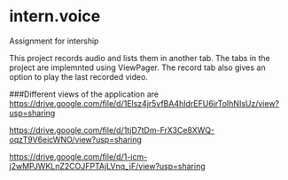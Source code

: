 # intern.voice
Assignment for intership 

This project records audio and lists them in another tab. The tabs in the project are implemnted using ViewPager. The record tab
also gives an option to play the last recorded video.

###Different views of the application are
https://drive.google.com/file/d/1Elsz4jr5vfBA4hIdrEFU6irToIhNIsUz/view?usp=sharing

https://drive.google.com/file/d/1tjD7tDm-FrX3Ce8XWQ-oqzT9V6eicWNO/view?usp=sharing

https://drive.google.com/file/d/1-icm-j2wMPJWKLnZ2COJFPTAjLVnq_jF/view?usp=sharing
